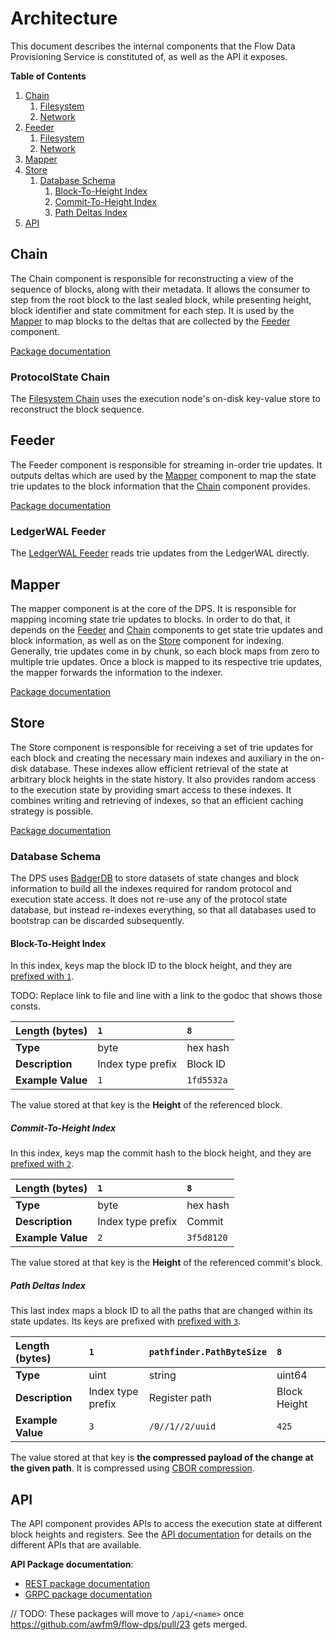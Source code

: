 # Architecture

This document describes the internal components that the Flow Data Provisioning Service is constituted of, as well as the API it exposes.

**Table of Contents**

1. [Chain](#chain)
    1. [Filesystem](#filesystem-chain)
    2. [Network](#network-chain)
2. [Feeder](#feeder)
    1. [Filesystem](#filesystem-feeder)
    2. [Network](#network-feeder)
3. [Mapper](#mapper)
4. [Store](#store)
    1. [Database Schema](#database-schema)
        1. [Block-To-Height Index](#block-to-height-index)
        2. [Commit-To-Height Index](#commit-to-height-index)
        3. [Path Deltas Index](#path-deltas-index)
5. [API](#api)

## Chain

The Chain component is responsible for reconstructing a view of the sequence of blocks, along with their metadata.
It allows the consumer to step from the root block to the last sealed block, while presenting height, block identifier and state commitment for each step.
It is used by the [Mapper](#mapper) to map blocks to the deltas that are collected by the [Feeder](#feeder) component.

[Package documentation](https://pkg.go.dev/github.com/awfm9/flow-dps/chain)

### ProtocolState Chain

The [Filesystem Chain](https://pkg.go.dev/github.com/awfm9/flow-dps/chain#ProtocolState) uses the execution node's on-disk key-value store to reconstruct the block sequence.

## Feeder

The Feeder component is responsible for streaming in-order trie updates.
It outputs deltas which are used by the [Mapper](#mapper) component to map the state trie updates to the block information that the [Chain](#chain) component provides.

[Package documentation](https://pkg.go.dev/github.com/awfm9/flow-dps/feeder)

### LedgerWAL Feeder

The [LedgerWAL Feeder](https://pkg.go.dev/github.com/awfm9/flow-dps/feeder#LedgerWAL) reads trie updates from the LedgerWAL directly.

## Mapper

The mapper component is at the core of the DPS. It is responsible for mapping incoming state trie updates to blocks.
In order to do that, it depends on the [Feeder](#feeder) and [Chain](#chain) components to get state trie updates and block information, as well as on the [Store](#store) component for indexing.
Generally, trie updates come in by chunk, so each block maps from zero to multiple trie updates.
Once a block is mapped to its respective trie updates, the mapper forwards the information to the indexer.

[Package documentation](https://pkg.go.dev/github.com/awfm9/flow-dps/mapper)

## Store

The Store component is responsible for receiving a set of trie updates for each block and creating the necessary main indexes and auxiliary in the on-disk database.
These indexes allow efficient retrieval of the state at arbitrary block heights in the state history.
It also provides random access to the execution state by providing smart access to these indexes.
It combines writing and retrieving of indexes, so that an efficient caching strategy is possible.

[Package documentation](https://pkg.go.dev/github.com/awfm9/flow-dps/indexer)

### Database Schema

The DPS uses [BadgerDB](https://github.com/dgraph-io/badger) to store datasets of state changes and block information to build all the indexes required for random protocol and execution state access.
It does not re-use any of the protocol state database, but instead re-indexes everything, so that all databases used to bootstrap can be discarded subsequently.

#### Block-To-Height Index

In this index, keys map the block ID to the block height, and they are [prefixed with `1`](https://github.com/awfm9/flow-dps/blob/master/model/prefixes.go#L4).

TODO: Replace link to file and line with a link to the godoc that shows those consts.

| **Length** (bytes) | `1`               | `8`        |
|:-------------------|:------------------|:-----------|
| **Type**           | byte              | hex hash   |
| **Description**    | Index type prefix | Block ID   |
| **Example Value**  | `1`               | `1fd5532a` |

The value stored at that key is the **Height** of the referenced block.

##### Commit-To-Height Index

In this index, keys map the commit hash to the block height, and they are [prefixed with `2`](https://github.com/awfm9/flow-dps/blob/master/model/prefixes.go#L5).

| **Length** (bytes) | `1`               | `8`        |
|:-------------------|:------------------|:-----------|
| **Type**           | byte              | hex hash   |
| **Description**    | Index type prefix | Commit     |
| **Example Value**  | `2`               | `3f5d8120` |

The value stored at that key is the **Height** of the referenced commit's block.

##### Path Deltas Index

This last index maps a block ID to all the paths that are changed within its state updates. Its keys are prefixed with [prefixed with `3`](https://github.com/awfm9/flow-dps/blob/master/model/prefixes.go#L6).

| **Length (bytes)** | `1`               | `pathfinder.PathByteSize` | `8`          |
|:-------------------|:------------------|:--------------------------|:-------------|
| **Type**           | uint              |          string           | uint64       |
| **Description**    | Index type prefix |       Register path       | Block Height |
| **Example Value**  | `3`               |      `/0//1//2/uuid`      | `425`        |

The value stored at that key is **the compressed payload of the change at the given path**.
It is compressed using [CBOR compression](https://en.wikipedia.org/wiki/CBOR).

## API

The API component provides APIs to access the execution state at different block heights and registers.
See the [API documentation](./api.md) for details on the different APIs that are available.

**API Package documentation**:

* [REST package documentation](https://pkg.go.dev/github.com/awfm9/flow-dps/rest)
* [GRPC package documentation](https://pkg.go.dev/github.com/awfm9/flow-dps/grpc)

// TODO: These packages will move to `/api/<name>` once https://github.com/awfm9/flow-dps/pull/23 gets merged.
